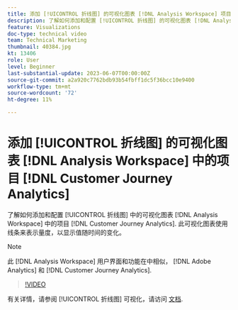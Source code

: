 ```yaml
---
title: 添加 [!UICONTROL 折线图] 的可视化图表 [!DNL Analysis Workspace] 项目
description: 了解如何添加和配置 [!UICONTROL 折线图] 的可视化图表 [!DNL Analysis Workspace] 中的项目 [!DNL Customer Journey Analytics].
feature: Visualizations
doc-type: technical video
team: Technical Marketing
thumbnail: 40384.jpg
kt: 13406
role: User
level: Beginner
last-substantial-update: 2023-06-07T00:00:00Z
source-git-commit: a2a920c7762bdb93b54fbff1dc5f36bcc10e9400
workflow-type: tm+mt
source-wordcount: '72'
ht-degree: 11%

---
```


# 添加 [!UICONTROL 折线图] 的可视化图表 [!DNL Analysis Workspace] 中的项目 [!DNL Customer Journey Analytics]

了解如何添加和配置 [!UICONTROL 折线图] 中的可视化图表 [!DNL Analysis Workspace] 中的项目 [!DNL Customer Journey Analytics]. 此可视化图表使用线条来表示量度，以显示值随时间的变化。

>[!NOTE]
>
>此 [!DNL Analysis Workspace] 用户界面和功能在中相似， [!DNL Adobe Analytics] 和 [!DNL Customer Journey Analytics].

>[!VIDEO](https://video.tv.adobe.com/v/40384/?quality=12&learn=on)

有关详情，请参阅 [!UICONTROL 折线图] 可视化，请访问 [文档](https://experienceleague.adobe.com/docs/analytics-platform/using/cja-workspace/visualizations/line.html).

